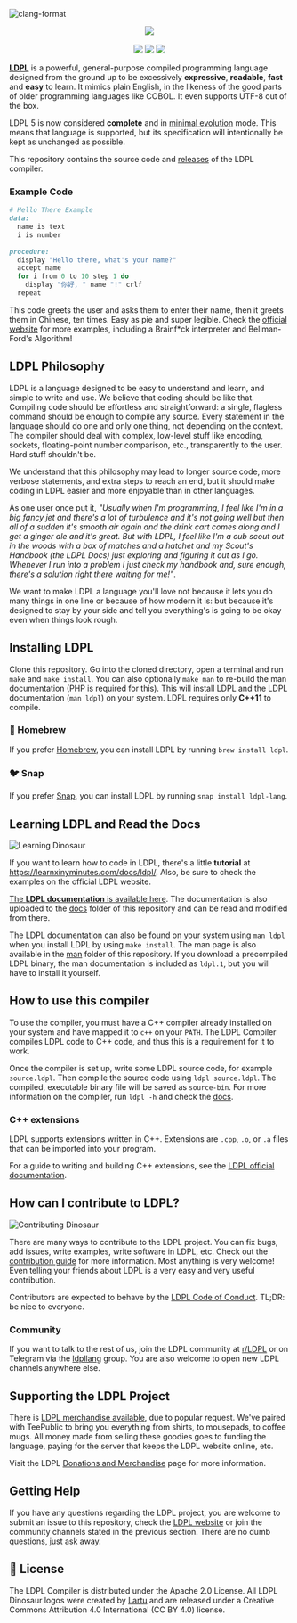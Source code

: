 ![clang-format](https://github.com/Lartu/ldpl/actions/workflows/clang-format-check.yml/badge.svg)
<p align="center">
  <img src="https://github.com/Lartu/ldpl/blob/master/images/ldpl-4.0-logo.png">
  <br><br>
  <img src="https://img.shields.io/badge/stable_release-v5-blue.svg">
  <a href="https://travis-ci.org/Lartu/ldpl"><img src="https://img.shields.io/travis/Lartu/ldpl/master"></a>  
  <img src="https://img.shields.io/badge/license-apache_2.0-yellow">  
</p>

[**LDPL**](https://www.ldpl-lang.org/) is a powerful, general-purpose compiled programming language designed
from the ground up to be excessively **expressive**, **readable**, **fast** and **easy** to learn.
It mimics plain English, in the likeness of the good parts of older programming languages like COBOL.
It even supports UTF-8 out of the box.

LDPL 5 is now considered **complete** and in [minimal evolution](https://tratt.net/laurie/blog/2023/how_big_should_a_programming_language_be.html) mode.
This means that language is supported, but its specification will intentionally be kept as unchanged as possible.

This repository contains the source code and [releases](https://github.com/Lartu/ldpl/releases) of the LDPL compiler.

### Example Code

```ruby
# Hello There Example
data: 
  name is text
  i is number
  
procedure: 
  display "Hello there, what's your name?"
  accept name
  for i from 0 to 10 step 1 do
    display "你好, " name "!" crlf
  repeat
```

This code greets the user and asks them to enter their name, then it greets them in Chinese, ten times. Easy as pie and super legible.
Check the [official website](https://www.ldpl-lang.org/) for more examples,
including a Brainf*ck interpreter and Bellman-Ford's Algorithm!

## LDPL Philosophy

LDPL is a language designed to be easy to understand and learn, and simple to write and use.
We believe that coding should be like that.
Compiling code should be effortless and straightforward: a single, flagless command should be enough to compile any source.
Every statement in the language should do one and only one thing, not depending on the context.
The compiler should deal with complex, low-level stuff like encoding, sockets, floating-point number comparison, etc., transparently to the user.
Hard stuff shouldn't be.

We understand that this philosophy may lead to longer source code, more verbose statements, and extra steps to reach an end,
but it should make coding in LDPL easier and more enjoyable than in other languages.

As one user once put it, *"Usually when I'm programming, I feel like I'm in a big fancy jet and there's a lot of turbulence
and it's not going well but then all of a sudden it's smooth air again and the drink cart comes along and I get a ginger
ale and it's great. But with LDPL, I feel like I'm a cub scout out in the woods with a box of matches and a hatchet and
my Scout's Handbook (the LDPL Docs) just exploring and figuring it out as I go. Whenever I run into a problem I just check
my handbook and, sure enough, there's a solution right there waiting for me!"*.

We want to make LDPL a language you'll love not because it lets you do many things in one line or because of how modern it is:
but because it's designed to stay by your side and tell you everything's is going to be okay even when things look rough.

## Installing LDPL

Clone this repository. Go into the cloned directory, open a terminal and run `make` and `make install`.
You can also optionally `make man` to re-build the man documentation (PHP is required for this).
This will install LDPL and the LDPL documentation (`man ldpl`) on your system.
LDPL requires only **C++11** to compile.

### 🍺 Homebrew

If you prefer [Homebrew](https://brew.sh), you can install LDPL by running `brew install ldpl`.


### 🐦 Snap

If you prefer [Snap](https://snapcraft.io/), you can install LDPL by running `snap install ldpl-lang`.


## Learning LDPL and Read the Docs

![Learning Dinosaur](https://github.com/Lartu/ldpl/blob/master/images/reference-logo.png)

If you want to learn how to code in LDPL, there's a little **tutorial** at https://learnxinyminutes.com/docs/ldpl/.
Also, be sure to check the examples on the official LDPL website.

[The **LDPL documentation** is available here](https://docs.ldpl-lang.org/).
The documentation is also uploaded to the [docs](docs) folder of this repository and can be read and modified from there.

The LDPL documentation can also be found on your system using `man ldpl` when you install LDPL by using `make install`.
The man page is also available in the [man](/man) folder of this repository.
If you download a precompiled LDPL binary, the man documentation is included as `ldpl.1`, but you will have to install it yourself.

## How to use this compiler

To use the compiler, you must have a C++ compiler already installed on your system and have mapped it to `c++` on your `PATH`.
The LDPL Compiler compiles LDPL code to C++ code, and thus this is a requirement for it to work.

Once the compiler is set up, write some LDPL source code, for example `source.ldpl`.
Then compile the source code using `ldpl source.ldpl`. The compiled, executable binary file will be saved as `source-bin`.
For more information on the compiler, run `ldpl -h` and check the [docs](https://docs.ldpl-lang.org/#the-ldpl-compiler).

### C++ extensions

LDPL supports extensions written in C++. Extensions are `.cpp`, `.o`, or `.a` files that can be imported into your program.

For a guide to writing and building C++ extensions, see the [LDPL official documentation](https://docs.ldpl-lang.org/cppext/).

## How can I contribute to LDPL?

![Contributing Dinosaur](https://github.com/Lartu/ldpl/blob/master/images/tutorial-logo.png)

There are many ways to contribute to the LDPL project. You can fix bugs, add issues, write examples, write software in LDPL, etc.
Check out the [contribution guide](https://www.ldpl-lang.org/contribute.html) for more information. Most anything is very welcome!
Even telling your friends about LDPL is a very easy and very useful contribution.

Contributors are expected to behave by the [LDPL Code of Conduct](https://www.ldpl-lang.org/conduct.html). TL;DR: be nice to everyone.

### Community

If you want to talk to the rest of us, join the LDPL community at [r/LDPL](https://reddit.com/r/LDPL)
or on Telegram via the [ldpllang](https://t.me/ldpllang) group.
You are also welcome to open new LDPL channels anywhere else.

## Supporting the LDPL Project

There is [LDPL merchandise available](https://www.teepublic.com/user/lartu), due to popular request.
We've paired with TeePublic to bring you everything from shirts, to mousepads, to coffee mugs.
All money made from selling these goodies goes to funding the language, paying for the server that keeps the LDPL website online, etc.

Visit the LDPL [Donations and Merchandise](https://www.ldpl-lang.org/support.html) page for more information.

## Getting Help

If you have any questions regarding the LDPL project, you are welcome to submit an issue to this repository,
check the [LDPL website](https://www.ldpl-lang.org) or join the community channels stated in the previous section.
There are no dumb questions, just ask away.

## 📜 License

The LDPL Compiler is distributed under the Apache 2.0 License.
All LDPL Dinosaur logos were created by [Lartu](https://github.com/Lartu) and are released under a Creative Commons
Attribution 4.0 International (CC BY 4.0) license.
